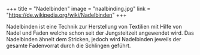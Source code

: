 +++
title = "Nadelbinden"
image = "naalbinding.jpg"
link = "https://de.wikipedia.org/wiki/Nadelbinden"
+++

Nadelbinden ist eine Technik zur Herstellung von Textilien mit Hilfe von Nadel und Faden welche schon seit der Jungsteitzeit angewendet wird. Das Nadelbinden ähnelt dem Stricken, jedoch wird Nadelbinden jeweils der gesamte Fadenvorrat durch die Schlingen geführt.